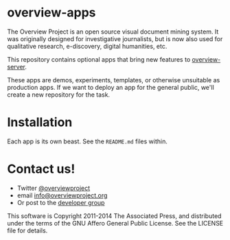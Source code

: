 # overview-apps

The Overview Project is an open source visual document mining system. It was
originally designed for investigative journalists, but is now also used for
qualitative research, e-discovery, digital humanities, etc.

This repository contains optional apps that bring new features to
[overview-server](https://github.com/overview/overview-server).

These apps are demos, experiments, templates, or otherwise unsuitable as
production apps. If we want to deploy an app for the general public, we'll
create a new repository for the task.

# Installation

Each app is its own beast. See the `README.md` files within.

# Contact us!

- Twitter [@overviewproject](https://twitter.com/overviewproject)
- email [info@overviewproject.org](mailto:info@overviewproject.org)
- Or post to the [developer group](https://groups.google.com/forum/?fromgroups=#!forum/overview-dev)

This software is Copyright 2011-2014 The Associated Press, and distributed under the
terms of the GNU Affero General Public License. See the LICENSE file for details. 
